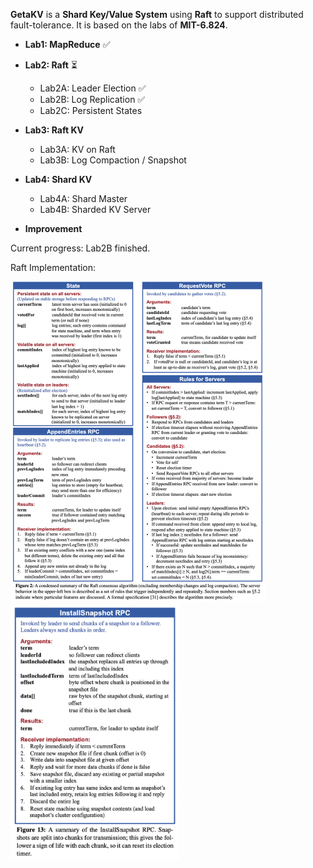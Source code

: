 **GetaKV** is a **Shard Key/Value System** using **Raft** to support distributed fault-tolerance.
It is based on the labs of **MIT-6.824**.

- **Lab1: MapReduce** ✅

- **Lab2: Raft** ⏳
  
    - Lab2A: Leader Election ✅
    - Lab2B: Log Replication ✅
    - Lab2C: Persistent States
    
- **Lab3: Raft KV**
  
    - Lab3A: KV on Raft
    - Lab3B: Log Compaction / Snapshot
    
- **Lab4: Shard KV**
  
    - Lab4A: Shard Master
    - Lab4B: Sharded KV Server
    
- **Improvement**

  

Current progress: Lab2B finished.



Raft Implementation:

<img src="assets/image-20230413133324787.png" alt="image-20230413133324787" style="zoom:50%;" />

<img src="assets/image-20230413133359027.png" alt="image-20230413133359027" style="zoom:40%;" />